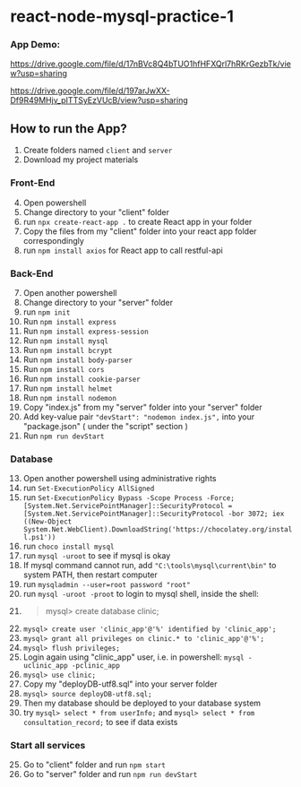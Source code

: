 # react-node-mysql-practice-1
### App Demo:

https://drive.google.com/file/d/17nBVc8Q4bTUO1hfHFXQrl7hRKrGezbTk/view?usp=sharing

https://drive.google.com/file/d/197arJwXX-Df9R49MHjv_pITTSyEzVUcB/view?usp=sharing

## How to run the App?

1. Create folders named ```client``` and ```server```
2. Download my project materials

### Front-End

4. Open powershell
5. Change directory to your "client" folder
6. run ```npx create-react-app .``` to create React app in your folder
7. Copy the files from my "client" folder into your react app folder correspondingly
8. run ```npm install axios``` for React app to call restful-api

### Back-End

7. Open another powershell
8. Change directory to your "server" folder
9. run ```npm init```
10. Run ```npm install express```
11. Run ```npm install express-session```
12. Run ```npm install mysql```
13. Run ```npm install bcrypt```
14. Run ```npm install body-parser```
15. Run ```npm install cors```
16. Run ```npm install cookie-parser```
17. Run ```npm install helmet```
18. Run ```npm install nodemon```
19. Copy "index.js" from my "server" folder into your "server" folder
20. Add key-value pair ```"devStart": "nodemon index.js",``` into your "package.json" ( under the "script" section )
21. Run ```npm run devStart```

### Database

13. Open another powershell using administrative rights
14. run ```Set-ExecutionPolicy AllSigned```
15. run ```Set-ExecutionPolicy Bypass -Scope Process -Force; [System.Net.ServicePointManager]::SecurityProtocol = [System.Net.ServicePointManager]::SecurityProtocol -bor 3072; iex ((New-Object System.Net.WebClient).DownloadString('https://chocolatey.org/install.ps1'))```
16. run ```choco install mysql```
17. run ```mysql -uroot``` to see if mysql is okay
18. If mysql command cannot run, add ```"C:\tools\mysql\current\bin"``` to system PATH, then restart computer
19. run ```mysqladmin --user=root password "root"```
20. run ```mysql -uroot -proot``` to login to mysql shell, inside the shell:
21. >mysql> create database clinic;
22. ```mysql> create user 'clinic_app'@'%' identified by 'clinic_app';```
23. ```mysql> grant all privileges on clinic.* to 'clinic_app'@'%';```
24. ```mysql> flush privileges;```
25. Login again using "clinic_app" user, i.e. in powershell: ```mysql -uclinic_app -pclinic_app```
26. ```mysql> use clinic;```
27. Copy my "deployDB-utf8.sql" into your server folder
28. ```mysql> source deployDB-utf8.sql;```
29. Then my database should be deployed to your database system
30. try ```mysql> select * from userInfo;``` and ```mysql> select * from consultation_record;``` to see if data exists

### Start all services

25. Go to "client" folder and run ```npm start```
26. Go to "server" folder and run ```npm run devStart```
